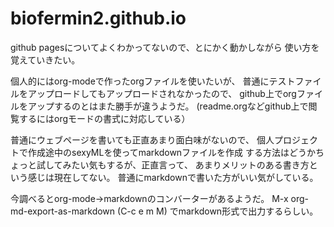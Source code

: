 # biofermin2.github.io

github pagesについてよくわかってないので、とにかく動かしながら
使い方を覚えていきたい。

個人的にはorg-modeで作ったorgファイルを使いたいが、
普通にテストファイルをアップロードしてもアップロードされなかったので、
github上でorgファイルをアップするのとはまた勝手が違うようだ。
(readme.orgなどgithub上で閲覧するにはorgモードの書式に対応している）

普通にウェブページを書いても正直あまり面白味がないので、
個人プロジェクトで作成途中のsexyMLを使ってmarkdownファイルを作成
する方法はどうかちょっと試してみたい気もするが、正直言って、
あまりメリットのある書き方という感じは現在してない。
普通にmarkdownで書いた方がいい気がしている。

今調べるとorg-mode->markdownのコンバーターがあるようだ。
M-x org-md-export-as-markdown (C-c e m M)
でmarkdown形式で出力するらしい。


